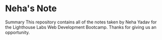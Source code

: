 # Neha's Note
 Summary 
 This repository contains all of the notes taken by Neha Yadav for the Lighthouse Labs Web Development Bootcamp.
 Thanks for giving us an opportunity.


